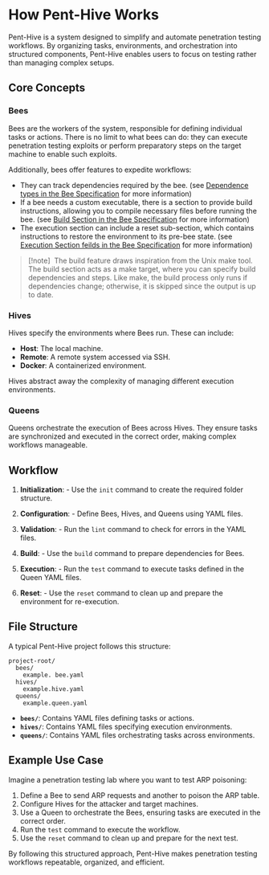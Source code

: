 # How Pent-Hive Works

Pent-Hive is a system designed to simplify and automate penetration testing workflows. By organizing tasks, environments, and orchestration into structured components, Pent-Hive enables users to focus on testing rather than managing complex setups.

## Core Concepts

### Bees
Bees are the workers of the system, responsible for defining individual tasks or actions. There is no limit to what bees can do: they can execute penetration testing exploits or perform preparatory steps on the target machine to enable such exploits. 

Additionally, bees offer features to expedite workflows:

- They can track dependencies required by the bee. (see [Dependence types in the Bee Specification](api/bee_spec.md#dependency-types) for more information)
- If a bee needs a custom executable, there is a section to provide build instructions, allowing you to compile necessary files before running the bee. (see [Build Section in the Bee Specification](api/bee_spec.md#2-build-section) for more information)
- The execution section can include a reset sub-section, which contains instructions to restore the environment to its pre-bee state. (see [Execution Section feilds in the Bee Specification](api/bee_spec.md#fields) for more information)

> [!note] 
> The build feature draws inspiration from the Unix make tool. The build section acts as a make target, where you can specify build dependencies and steps. Like make, the build process only runs if dependencies change; otherwise, it is skipped since the output is up to date.

### Hives
Hives specify the environments where Bees run. These can include:

- **Host**: The local machine.
- **Remote**: A remote system accessed via SSH.
- **Docker**: A containerized environment.

Hives abstract away the complexity of managing different execution environments.

### Queens
Queens orchestrate the execution of Bees across Hives. They ensure tasks are synchronized and executed in the correct order, making complex workflows manageable.

## Workflow

1. **Initialization**:
	   - Use the `init` command to create the required folder structure.

2. **Configuration**:
	   - Define Bees, Hives, and Queens using YAML files.

3. **Validation**:
	   - Run the `lint` command to check for errors in the YAML files.

4. **Build**:
	   - Use the `build` command to prepare dependencies for Bees.

5. **Execution**:
	   	- Run the `test` command to execute tasks defined in the Queen YAML files.

6. **Reset**:
	   - Use the `reset` command to clean up and prepare the environment for re-execution.

## File Structure

A typical Pent-Hive project follows this structure:

```
project-root/
  bees/
    example. bee.yaml
  hives/
    example.hive.yaml
  queens/
    example.queen.yaml
```

- **`bees/`**: Contains YAML files defining tasks or actions.
- **`hives/`**: Contains YAML files specifying execution environments.
- **`queens/`**: Contains YAML files orchestrating tasks across environments.

## Example Use Case

Imagine a penetration testing lab where you want to test ARP poisoning:
1. Define a Bee to send ARP requests and another to poison the ARP table.
2. Configure Hives for the attacker and target machines.
3. Use a Queen to orchestrate the Bees, ensuring tasks are executed in the correct order.
4. Run the `test` command to execute the workflow.
5. Use the `reset` command to clean up and prepare for the next test.

By following this structured approach, Pent-Hive makes penetration testing workflows repeatable, organized, and efficient.
